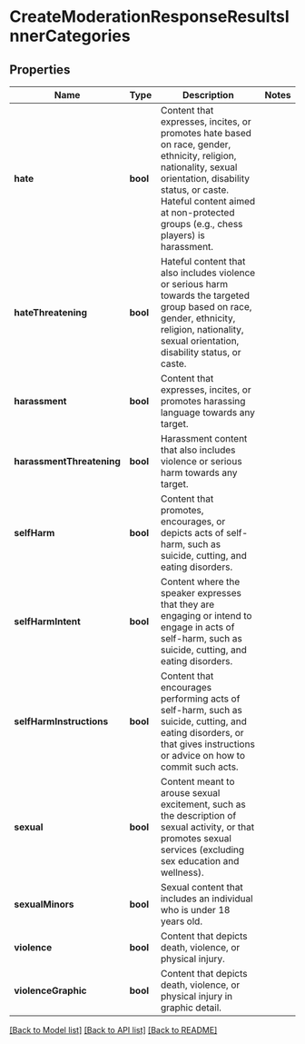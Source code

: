 # CreateModerationResponseResultsInnerCategories

## Properties
Name | Type | Description | Notes
------------ | ------------- | ------------- | -------------
**hate** | **bool** | Content that expresses, incites, or promotes hate based on race, gender, ethnicity, religion, nationality, sexual orientation, disability status, or caste. Hateful content aimed at non-protected groups (e.g., chess players) is harassment. | 
**hateThreatening** | **bool** | Hateful content that also includes violence or serious harm towards the targeted group based on race, gender, ethnicity, religion, nationality, sexual orientation, disability status, or caste. | 
**harassment** | **bool** | Content that expresses, incites, or promotes harassing language towards any target. | 
**harassmentThreatening** | **bool** | Harassment content that also includes violence or serious harm towards any target. | 
**selfHarm** | **bool** | Content that promotes, encourages, or depicts acts of self-harm, such as suicide, cutting, and eating disorders. | 
**selfHarmIntent** | **bool** | Content where the speaker expresses that they are engaging or intend to engage in acts of self-harm, such as suicide, cutting, and eating disorders. | 
**selfHarmInstructions** | **bool** | Content that encourages performing acts of self-harm, such as suicide, cutting, and eating disorders, or that gives instructions or advice on how to commit such acts. | 
**sexual** | **bool** | Content meant to arouse sexual excitement, such as the description of sexual activity, or that promotes sexual services (excluding sex education and wellness). | 
**sexualMinors** | **bool** | Sexual content that includes an individual who is under 18 years old. | 
**violence** | **bool** | Content that depicts death, violence, or physical injury. | 
**violenceGraphic** | **bool** | Content that depicts death, violence, or physical injury in graphic detail. | 

[[Back to Model list]](../README.md#documentation-for-models) [[Back to API list]](../README.md#documentation-for-api-endpoints) [[Back to README]](../README.md)


